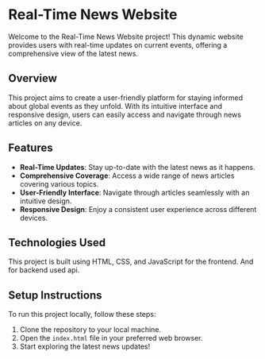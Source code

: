 # Real-Time News Website

Welcome to the Real-Time News Website project! This dynamic website provides users with real-time updates on current events, offering a comprehensive view of the latest news.

## Overview

This project aims to create a user-friendly platform for staying informed about global events as they unfold. With its intuitive interface and responsive design, users can easily access and navigate through news articles on any device.

## Features

- **Real-Time Updates**: Stay up-to-date with the latest news as it happens.
- **Comprehensive Coverage**: Access a wide range of news articles covering various topics.
- **User-Friendly Interface**: Navigate through articles seamlessly with an intuitive design.
- **Responsive Design**: Enjoy a consistent user experience across different devices.

## Technologies Used

This project is built using HTML, CSS, and JavaScript for the frontend. And for backend used api.

## Setup Instructions

To run this project locally, follow these steps:

1. Clone the repository to your local machine.
2. Open the `index.html` file in your preferred web browser.
3. Start exploring the latest news updates!


